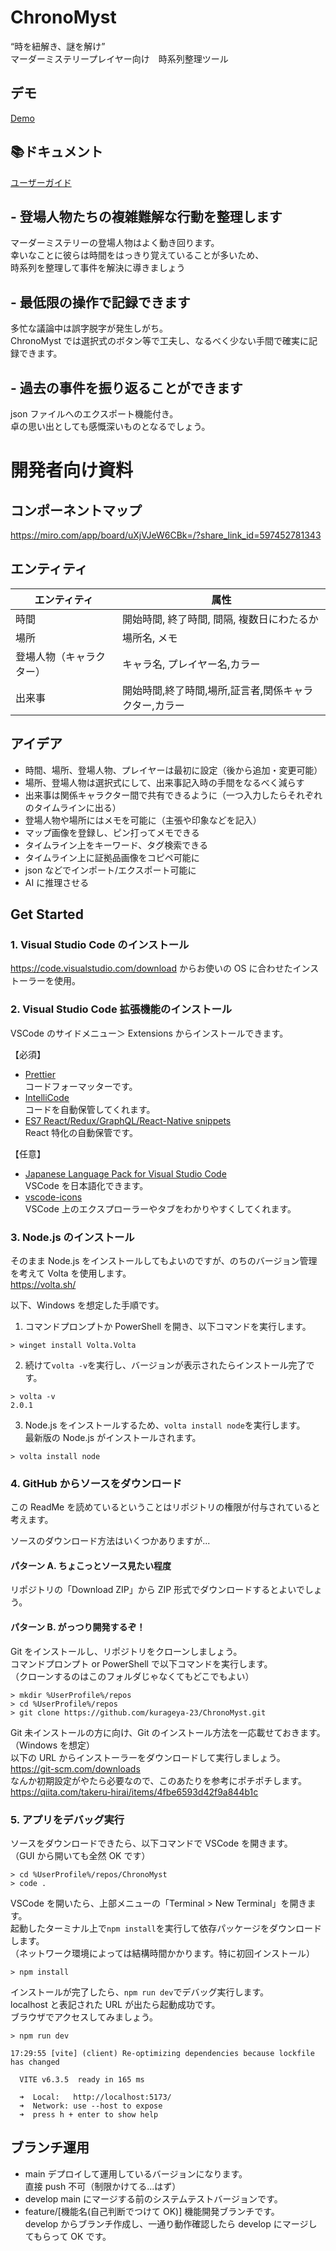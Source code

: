 # ChronoMyst

“時を紐解き、謎を解け”  
マーダーミステリープレイヤー向け　時系列整理ツール

## デモ

[Demo](https://chrono-myst.netlify.app/)

## 📚ドキュメント

[ユーザーガイド](https://kurageya23.notion.site/ChronoMyst-23b3c5c0bc4980aebe53efe2cf9d3721)

## - 登場人物たちの複雑難解な行動を整理します

マーダーミステリーの登場人物はよく動き回ります。  
幸いなことに彼らは時間をはっきり覚えていることが多いため、  
時系列を整理して事件を解決に導きましょう

## - 最低限の操作で記録できます

多忙な議論中は誤字脱字が発生しがち。  
ChronoMyst では選択式のボタン等で工夫し、なるべく少ない手間で確実に記録できます。

## - 過去の事件を振り返ることができます

json ファイルへのエクスポート機能付き。  
卓の思い出としても感慨深いものとなるでしょう。

# 開発者向け資料

## コンポーネントマップ

https://miro.com/app/board/uXjVJeW6CBk=/?share_link_id=597452781343

## エンティティ

| エンティティ             | 属性                                                  |
| ------------------------ | ----------------------------------------------------- |
| 時間                     | 開始時間, 終了時間, 間隔, 複数日にわたるか            |
| 場所                     | 場所名, メモ                                          |
| 登場人物（キャラクター） | キャラ名, プレイヤー名,カラー                         |
| 出来事                   | 開始時間,終了時間,場所,証言者,関係キャラクター,カラー |

## アイデア

- 時間、場所、登場人物、プレイヤーは最初に設定（後から追加・変更可能）
- 場所、登場人物は選択式にして、出来事記入時の手間をなるべく減らす
- 出来事は関係キャラクター間で共有できるように（一つ入力したらそれぞれのタイムラインに出る）
- 登場人物や場所にはメモを可能に（主張や印象などを記入）
- マップ画像を登録し、ピン打ってメモできる
- タイムライン上をキーワード、タグ検索できる
- タイムライン上に証拠品画像をコピペ可能に
- json などでインポート/エクスポート可能に
- AI に推理させる

## Get Started

### 1. Visual Studio Code のインストール

https://code.visualstudio.com/download からお使いの OS に合わせたインストーラーを使用。

### 2. Visual Studio Code 拡張機能のインストール

VSCode のサイドメニュー＞ Extensions からインストールできます。

【必須】

- [Prettier](https://marketplace.visualstudio.com/items?itemName=esbenp.prettier-vscode)  
  コードフォーマッターです。
- [IntelliCode](https://marketplace.visualstudio.com/items?itemName=VisualStudioExptTeam.vscodeintellicode)  
  コードを自動保管してくれます。
- [ES7 React/Redux/GraphQL/React-Native snippets](https://marketplace.visualstudio.com/items?itemName=rodrigovallades.es7-react-js-snippets)  
  React 特化の自動保管です。

【任意】

- [Japanese Language Pack for Visual Studio Code](https://marketplace.visualstudio.com/items?itemName=MS-CEINTL.vscode-language-pack-ja)  
  VSCode を日本語化できます。
- [vscode-icons](https://marketplace.visualstudio.com/items?itemName=vscode-icons-team.vscode-icons)  
  VSCode 上のエクスプローラーやタブをわかりやすくしてくれます。

### 3. Node.js のインストール

そのまま Node.js をインストールしてもよいのですが、のちのバージョン管理を考えて Volta を使用します。  
https://volta.sh/

以下、Windows を想定した手順です。

1. コマンドプロンプトか PowerShell を開き、以下コマンドを実行します。

```
> winget install Volta.Volta
```

2. 続けて`volta -v`を実行し、バージョンが表示されたらインストール完了です。

```
> volta -v
2.0.1
```

3. Node.js をインストールするため、`volta install node`を実行します。  
   最新版の Node.js がインストールされます。

```
> volta install node
```

### 4. GitHub からソースをダウンロード

この ReadMe を読めているということはリポジトリの権限が付与されていると考えます。

ソースのダウンロード方法はいくつかありますが...

#### パターン A. ちょこっとソース見たい程度

リポジトリの「Download ZIP」から ZIP 形式でダウンロードするとよいでしょう。

#### パターン B. がっつり開発するぞ！

Git をインストールし、リポジトリをクローンしましょう。  
コマンドプロンプト or PowerShell で以下コマンドを実行します。  
（クローンするのはこのフォルダじゃなくてもどこでもよい）

```
> mkdir %UserProfile%/repos
> cd %UserProfile%/repos
> git clone https://github.com/kurageya-23/ChronoMyst.git
```

Git 未インストールの方に向け、Git のインストール方法を一応載せておきます。  
（Windows を想定）  
以下の URL からインストーラーをダウンロードして実行しましょう。  
https://git-scm.com/downloads  
なんか初期設定がやたら必要なので、このあたりを参考にポチポチします。  
https://qiita.com/takeru-hirai/items/4fbe6593d42f9a844b1c

### 5. アプリをデバッグ実行

ソースをダウンロードできたら、以下コマンドで VSCode を開きます。  
（GUI から開いても全然 OK です）

```
> cd %UserProfile%/repos/ChronoMyst
> code .
```

VSCode を開いたら、上部メニューの「Terminal > New Terminal」を開きます。  
起動したターミナル上で`npm install`を実行して依存パッケージをダウンロードします。  
（ネットワーク環境によっては結構時間かかります。特に初回インストール）

```
> npm install
```

インストールが完了したら、`npm run dev`でデバッグ実行します。  
localhost と表記された URL が出たら起動成功です。  
ブラウザでアクセスしてみましょう。

```
> npm run dev

17:29:55 [vite] (client) Re-optimizing dependencies because lockfile has changed

  VITE v6.3.5  ready in 165 ms

  ➜  Local:   http://localhost:5173/
  ➜  Network: use --host to expose
  ➜  press h + enter to show help
```

## ブランチ運用

- main
  デプロイして運用しているバージョンになります。  
  直接 push 不可（制限かけてる...はず）
- develop
  main にマージする前のシステムテストバージョンです。
- feature/[機能名(自己判断でつけて OK)]
  機能開発ブランチです。  
  develop からブランチ作成し、一通り動作確認したら develop にマージしてもらって OK です。
